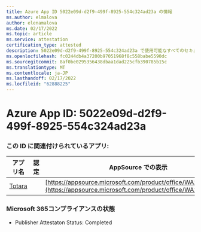 ```yaml
---
title: Azure App ID 5022e09d-d2f9-499f-8925-554c324ad23a の情報
ms.author: elmalova
author: elenamalova
ms.date: 02/17/2022
ms.topic: article
ms.service: attestation
certification_type: attested
description: 5022e09d-d2f9-499f-8925-554c324ad23a で使用可能なすべてのセキュリティおよびコンプライアンス情報。
ms.openlocfilehash: fc0244db4a37200b97051968f8c558babe5590dc
ms.sourcegitcommit: 8af0be0295356438dbaa1dad225cfb390785b15c
ms.translationtype: MT
ms.contentlocale: ja-JP
ms.lasthandoff: 02/17/2022
ms.locfileid: "62888225"
---
```

# <a name="azure-app-id-5022e09d-d2f9-499f-8925-554c324ad23a"></a>Azure App ID: 5022e09d-d2f9-499f-8925-554c324ad23a


### <a name="apps-associated-with-this-id"></a>この ID に関連付けられているアプリ:
| **アプリ名** | **認定** | **AppSource での表示** |
|--------------|---------------|-----------------------|
| [Totara](https://docs.microsoft.com/microsoft-365-app-certification/forward/WA200003222) |  | [https://appsource.microsoft.com/product/office/WA200003222](https://appsource.microsoft.com/product/office/WA200003222) |

### <a name="microsoft-365-app-compliance-status"></a>Microsoft 365コンプライアンスの状態
- Publisher Attestaton Status: Completed
